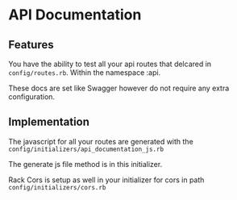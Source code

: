 # API Documentation

## Features

You have the ability to test all your api routes that delcared in `config/routes.rb`.
Within the namespace :api.

These docs are set like Swagger however do not require any extra configuration.

## Implementation

The javascript for all your routes are generated with the `config/initializers/api_documentation_js.rb`

The generate js file method is in this initializer.

Rack Cors is setup as well in your initializer for cors in path `config/initializers/cors.rb`
